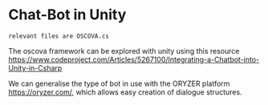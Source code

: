 # Chat-Bot in Unity
    
    relevant files are OSCOVA.cs

The oscova framework can be explored with unity using this resource https://www.codeproject.com/Articles/5267100/Integrating-a-Chatbot-into-Unity-in-Csharp

We can generalise the type of bot in use with the ORYZER platform https://oryzer.com/, which allows easy creation of dialogue structures.
